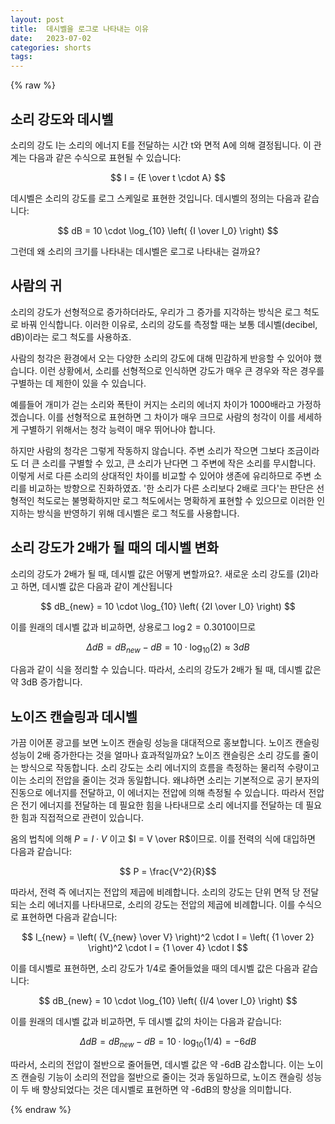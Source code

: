 ```yaml
---
layout: post
title:  데시벨을 로그로 나타내는 이유
date:   2023-07-02
categories: shorts
tags:
---
```

{% raw %}

## 소리 강도와 데시벨

소리의 강도 I는 소리의 에너지 E를 전달하는 시간 t와 면적 A에 의해 결정됩니다. 이 관계는 다음과 같은 수식으로 표현될 수 있습니다:

$$
I = {E \over t \cdot A}
$$

데시벨은 소리의 강도를 로그 스케일로 표현한 것입니다. 데시벨의 정의는 다음과 같습니다:

$$
dB = 10 \cdot \log_{10} \left( {I \over I_0} \right)
$$

그런데 왜 소리의 크기를 나타내는 데시벨은 로그로 나타내는 걸까요?

## 사람의 귀

소리의 강도가 선형적으로 증가하더라도, 우리가 그 증가를 지각하는 방식은 로그 척도로 바꿔 인식합니다. 이러한 이유로, 소리의 강도를 측정할 때는 보통 데시벨(decibel, dB)이라는 로그 척도를 사용하죠.

사람의 청각은 환경에서 오는 다양한 소리의 강도에 대해 민감하게 반응할 수 있어야 했습니다. 이런 상황에서, 소리를 선형적으로 인식하면 강도가 매우 큰 경우와 작은 경우를 구별하는 데 제한이 있을 수 있습니다.

예를들어 개미가 걷는 소리와 폭탄이 커지는 소리의 에너지 차이가 $1000$배라고 가정하겠습니다. 이를 선형적으로 표현하면 그 차이가 매우 크므로 사람의 청각이 이를 세세하게 구별하기 위해서는 청각 능력이 매우 뛰어나야 합니다.

하지만 사람의 청각은 그렇게 작동하지 않습니다. 주변 소리가 작으면 그보다 조금이라도 더 큰 소리를 구별할 수 있고, 큰 소리가 난다면 그 주변에 작은 소리를 무시합니다. 이렇게 서로 다른 소리의 상대적인 차이를 비교할 수 있어야 생존에 유리하므로 주변 소리를 비교하는 방향으로 진화하였죠. '한 소리가 다른 소리보다 2배로 크다'는 판단은 선형적인 척도로는 불명확하지만 로그 척도에서는 명확하게 표현할 수 있으므로 이러한 인지하는 방식을 반영하기 위해 데시벨은 로그 척도를 사용합니다.


## 소리 강도가 2배가 될 때의 데시벨 변화

소리의 강도가 2배가 될 때, 데시벨 값은 어떻게 변할까요?. 새로운 소리 강도를 \(2I\)라고 하면, 데시벨 값은 다음과 같이 계산됩니다

$$
dB_{new} = 10 \cdot \log_{10} \left( {2I \over I_0} \right)
$$

이를 원래의 데시벨 값과 비교하면, 상용로그 $\log 2 = 0.3010$이므로 

$$
\Delta dB = dB_{new} - dB = 10 \cdot \log_{10}(2) \approx 3dB
$$

다음과 같이 식을 정리할 수 있습니다. 따라서, 소리의 강도가 2배가 될 때, 데시벨 값은 약 3dB 증가합니다.


## 노이즈 캔슬링과 데시벨
가끔 이어폰 광고를 보면 노이즈 캔슬링 성능을 대대적으로 홍보합니다. 노이즈 캔슬링 성능이 $2$배 증가한다는 것을 얼마나 효과적일까요? 노이즈 캔슬링은 소리 강도를 줄이는 방식으로 작동합니다. 소리 강도는 소리 에너지의 흐름을 측정하는 물리적 수량이고 이는 소리의 전압을 줄이는 것과 동일합니다. 왜냐하면 소리는 기본적으로 공기 분자의 진동으로 에너지를 전달하고, 이 에너지는 전압에 의해 측정될 수 있습니다. 따라서 전압은 전기 에너지를 전달하는 데 필요한 힘을 나타내므로 소리 에너지를 전달하는 데 필요한 힘과 직접적으로 관련이 있습니다.

옴의 법칙에 의해 $P = I \cdot V$ 이고  $I = V \over R$이므로. 이를 전력의 식에 대입하면 다음과 같습니다:

$$ P = \frac{V^2}{R}$$

따라서, 전력 즉 에너지는 전압의 제곱에 비례합니다. 소리의 강도는 단위 면적 당 전달되는 소리 에너지를 나타내므로, 소리의 강도는 전압의 제곱에 비례합니다. 이를 수식으로 표현하면 다음과 같습니다:

$$
I_{new} = \left( {V_{new} \over V} \right)^2 \cdot I = \left( {1 \over 2} \right)^2 \cdot I = {1 \over 4} \cdot I
$$

이를 데시벨로 표현하면, 소리 강도가 1/4로 줄어들었을 때의 데시벨 값은 다음과 같습니다:

$$
dB_{new} = 10 \cdot \log_{10} \left( {I/4 \over I_0} \right)
$$

이를 원래의 데시벨 값과 비교하면, 두 데시벨 값의 차이는 다음과 같습니다:

$$ \Delta dB = dB_{new} - dB = 10 \cdot \log_{10}(1/4) = -6dB $$

따라서, 소리의 전압이 절반으로 줄어들면, 데시벨 값은 약 -6dB 감소합니다. 이는 노이즈 캔슬링 기능이 소리의 전압을 절반으로 줄이는 것과 동일하므로, 노이즈 캔슬링 성능이 두 배 향상되었다는 것은 데시벨로 표현하면 약 -6dB의 향상을 의미합니다.

{% endraw %}
